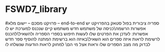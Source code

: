 # FSWD7_library
#פרויקט מסכם – יישום מלא – end-to-end ספריה ציבורית בפול סטאק 
בהפרויקט יש אפשרות הרשמה\כניסה של משתמש חדש
משתמש קיים שנכנס למערכת יש לו אפשרות:
לעדכן את הפרטים שלו
לעשות חיפוש בספרי הספריה ולהשאיל\להכנס לרשימת 
לראות איזה ספרים הוא השאיל\באיזה הוא ברשימת המתנה
להוסיף ספר חדש
לבדוק מה מצב הספרים שלו וראות אצל מי הם\ למחוק
לראות הודעות שנשלחו לו

